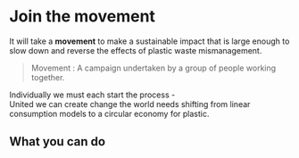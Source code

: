 # Join the movement

It will take a **movement** to make a sustainable impact that is large enough to slow down and reverse the effects of plastic waste mismanagement. 

> Movement : A campaign undertaken by a group of people working together.

Individually we must each start the process -  
United we can create change the world needs  shifting from linear consumption models to a circular economy for plastic.

## What you can do 